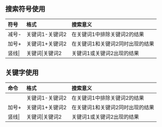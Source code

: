 

## 搜索符号使用

| 符号          | 格式           | 搜索意义                   |
| :----------- | :------------  | :-------------------------|
| 减号-         | 关键词1-关键词2  |在关键词1中排除关键词2的结果   |
| 加号+         | 关键词1+关键词2  |在关键词1和关键词2同时出现的结果|
| 竖线\|        | 关键词\|关键词2  |关键词1或关键词2出现的结果     |


## 关键字使用

| 命令          | 格式           | 搜索意义                   |
| :----------- | :------------  | :-------------------------|
|          | 关键词1-关键词2  |在关键词1中排除关键词2的结果   |
| 加号+         | 关键词1+关键词2  |在关键词1和关键词2同时出现的结果|
| 竖线\|        | 关键词\|关键词2  |关键词1或关键词2出现的结果     |




















